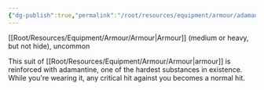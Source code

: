 ```yaml
---
{"dg-publish":true,"permalink":"/root/resources/equipment/armour/adamantine-armour/"}
---
```


[[Root/Resources/Equipment/Armour/Armour\|Armour]] (medium or heavy, but not hide), uncommon 

This suit of [[Root/Resources/Equipment/Armour/Armour\|armour]] is reinforced with adamantine, one of the hardest substances in existence. While you're wearing it, any critical hit against you becomes a normal hit.